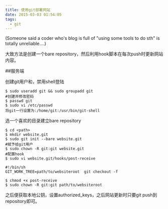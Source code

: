 ```yaml
---
title: 使用git部署网站
date: 2015-03-03 01:54:05
tags:
  - git
---
```

(Someone said a coder who's blog is full of "using some tools to do sth" is totally unreliable....)

大致方法是创建一个bare repository，然后利用hook脚本在每次push时更新网站内容。

##服务端

创建git用户和，禁用shell登陆

```
$ sudo useradd git && sudo groupadd git
#创建并修改密码
$ passwd git 
$ sudo vi /etc/passwd
将git一行设置为:/home/git:/usr/bin/git-shell
```

选一个喜欢的目录建立bare repository

```
$ cd <path>
$ mkdir website.git
$ sudo git init --bare website.git
#赋予给git用户
$ sudo chown -R git:git website.git
#配置hook
$ sudo vi website.git/hooks/post-receive

#!/bin/sh
GIT_WORK_TREE=path/to/websiteroot  git checkout -f

$ chmod +x post-receive
$ sudo chown -R git:git path/to/websiteroot
```

之后便获取本地公钥，设置authorized_keys，之后网站更新时只要git push到repository即可。